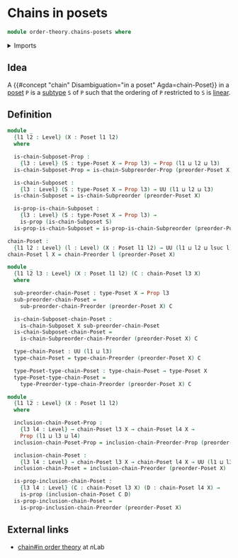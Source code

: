 # Chains in posets

```agda
module order-theory.chains-posets where
```

<details><summary>Imports</summary>

```agda
open import foundation.dependent-pair-types
open import foundation.existential-quantification
open import foundation.function-types
open import foundation.propositions
open import foundation.subtypes
open import foundation.universe-levels

open import order-theory.chains-preorders
open import order-theory.posets
```

</details>

## Idea

A {{#concept "chain" Disambiguation="in a poset" Agda=chain-Poset}} in a
[poset](order-theory.posets.md) `P` is a [subtype](foundation-core.subtypes.md)
`S` of `P` such that the ordering of `P` restricted to `S` is
[linear](order-theory.total-orders.md).

## Definition

```agda
module _
  {l1 l2 : Level} (X : Poset l1 l2)
  where

  is-chain-Subposet-Prop :
    {l3 : Level} (S : type-Poset X → Prop l3) → Prop (l1 ⊔ l2 ⊔ l3)
  is-chain-Subposet-Prop = is-chain-Subpreorder-Prop (preorder-Poset X)

  is-chain-Subposet :
    {l3 : Level} (S : type-Poset X → Prop l3) → UU (l1 ⊔ l2 ⊔ l3)
  is-chain-Subposet = is-chain-Subpreorder (preorder-Poset X)

  is-prop-is-chain-Subposet :
    {l3 : Level} (S : type-Poset X → Prop l3) →
    is-prop (is-chain-Subposet S)
  is-prop-is-chain-Subposet = is-prop-is-chain-Subpreorder (preorder-Poset X)

chain-Poset :
  {l1 l2 : Level} (l : Level) (X : Poset l1 l2) → UU (l1 ⊔ l2 ⊔ lsuc l)
chain-Poset l X = chain-Preorder l (preorder-Poset X)

module _
  {l1 l2 l3 : Level} (X : Poset l1 l2) (C : chain-Poset l3 X)
  where

  sub-preorder-chain-Poset : type-Poset X → Prop l3
  sub-preorder-chain-Poset =
    sub-preorder-chain-Preorder (preorder-Poset X) C

  is-chain-Subposet-chain-Poset :
    is-chain-Subposet X sub-preorder-chain-Poset
  is-chain-Subposet-chain-Poset =
    is-chain-Subpreorder-chain-Preorder (preorder-Poset X) C

  type-chain-Poset : UU (l1 ⊔ l3)
  type-chain-Poset = type-chain-Preorder (preorder-Poset X) C

  type-Poset-type-chain-Poset : type-chain-Poset → type-Poset X
  type-Poset-type-chain-Poset =
    type-Preorder-type-chain-Preorder (preorder-Poset X) C

module _
  {l1 l2 : Level} (X : Poset l1 l2)
  where

  inclusion-chain-Poset-Prop :
    {l3 l4 : Level} → chain-Poset l3 X → chain-Poset l4 X →
    Prop (l1 ⊔ l3 ⊔ l4)
  inclusion-chain-Poset-Prop = inclusion-chain-Preorder-Prop (preorder-Poset X)

  inclusion-chain-Poset :
    {l3 l4 : Level} → chain-Poset l3 X → chain-Poset l4 X → UU (l1 ⊔ l3 ⊔ l4)
  inclusion-chain-Poset = inclusion-chain-Preorder (preorder-Poset X)

  is-prop-inclusion-chain-Poset :
    {l3 l4 : Level} (C : chain-Poset l3 X) (D : chain-Poset l4 X) →
    is-prop (inclusion-chain-Poset C D)
  is-prop-inclusion-chain-Poset =
    is-prop-inclusion-chain-Preorder (preorder-Poset X)
```

## External links

- [chain#in order theory](https://ncatlab.org/nlab/show/chain#in_order_theory)
  at $n$Lab
